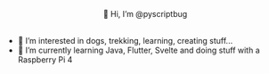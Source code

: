 <div align="center">👋 Hi, I’m @pyscriptbug</div>
<br/>

- 👀 I’m interested in dogs, trekking, learning, creating stuff...
- 🌱 I’m currently learning Java, Flutter, Svelte and doing stuff with a Raspberry Pi 4

